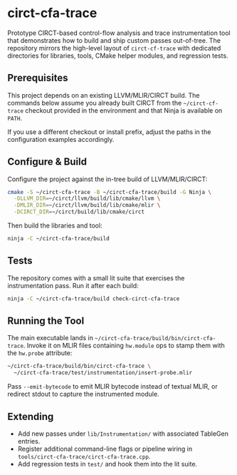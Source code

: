 # circt-cfa-trace

Prototype CIRCT-based control-flow analysis and trace instrumentation tool that
demonstrates how to build and ship custom passes out-of-tree. The repository
mirrors the high-level layout of `circt-cf-trace` with dedicated directories
for libraries, tools, CMake helper
modules, and regression tests.

## Prerequisites

This project depends on an existing LLVM/MLIR/CIRCT build. The commands below
assume you already built CIRCT from the `~/circt-cf-trace` checkout provided in
the environment and that Ninja is available on `PATH`.

If you use a different checkout or install prefix, adjust the paths in the
configuration examples accordingly.

## Configure & Build

Configure the project against the in-tree build of LLVM/MLIR/CIRCT:

```bash
cmake -S ~/circt-cfa-trace -B ~/circt-cfa-trace/build -G Ninja \
  -DLLVM_DIR=~/circt/llvm/build/lib/cmake/llvm \
  -DMLIR_DIR=~/circt/llvm/build/lib/cmake/mlir \
  -DCIRCT_DIR=~/circt/build/lib/cmake/circt
```

Then build the libraries and tool:

```bash
ninja -C ~/circt-cfa-trace/build
```

## Tests

The repository comes with a small lit suite that exercises the instrumentation
pass. Run it after each build:

```bash
ninja -C ~/circt-cfa-trace/build check-circt-cfa-trace
```

## Running the Tool

The main executable lands in `~/circt-cfa-trace/build/bin/circt-cfa-trace`.
Invoke it on MLIR files containing `hw.module` ops to stamp them with the
`hw.probe` attribute:

```bash
~/circt-cfa-trace/build/bin/circt-cfa-trace \
  ~/circt-cfa-trace/test/instrumentation/insert-probe.mlir
```

Pass `--emit-bytecode` to emit MLIR bytecode instead of textual MLIR, or redirect
stdout to capture the instrumented module.

## Extending

- Add new passes under `lib/Instrumentation/` with associated TableGen entries.
- Register additional command-line flags or pipeline wiring in
  `tools/circt-cfa-trace/circt-cfa-trace.cpp`.
- Add regression tests in `test/` and hook them into the lit suite.
